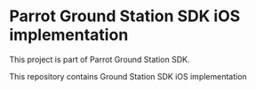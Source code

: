 Parrot Ground Station SDK iOS implementation
============================================

This project is part of Parrot Ground Station SDK.

This repository contains Ground Station SDK iOS implementation
